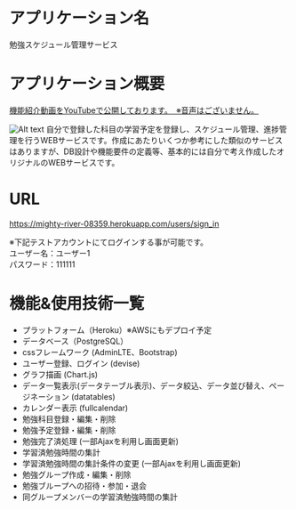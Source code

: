 # アプリケーション名

勉強スケジュール管理サービス

# アプリケーション概要

[機能紹介動画をYouTubeで公開しております。　※音声はございません。](https://www.youtube.com/watch?v=E2uNaFsWI0w)

![Alt text](https://user-images.githubusercontent.com/77624225/118404567-692c2e80-b6ae-11eb-848c-e5eb98507c62.png)
自分で登録した科目の学習予定を登録し、スケジュール管理、進捗管理を行うWEBサービスです。作成にあたりいくつか参考にした類似のサービスはありますが、DB設計や機能要件の定義等、基本的には自分で考え作成したオリジナルのWEBサービスです。

# URL

<https://mighty-river-08359.herokuapp.com/users/sign_in>

※下記テストアカウントにてログインする事が可能です。  
 ユーザー名：ユーザー1  
 パスワード：111111

# 機能&使用技術一覧

* プラットフォーム（Heroku）※AWSにもデプロイ予定
* データベース（PostgreSQL）
* cssフレームワーク (AdminLTE、Bootstrap)
* ユーザー登録、ログイン (devise)
* グラフ描画 (Chart.js)
* データ一覧表示(データテーブル表示)、データ絞込、データ並び替え、ページネーション (datatables)
* カレンダー表示 (fullcalendar)
* 勉強科目登録・編集・削除
* 勉強予定登録・編集・削除
* 勉強完了済処理 (一部Ajaxを利用し画面更新)
* 学習済勉強時間の集計
* 学習済勉強時間の集計条件の変更 (一部Ajaxを利用し画面更新)
* 勉強グループ作成・編集・削除
* 勉強ブループへの招待・参加・退会
* 同グループメンバーの学習済勉強時間の集計

